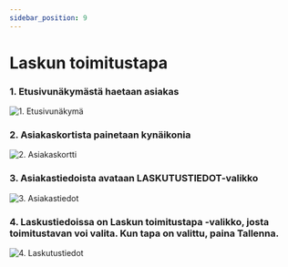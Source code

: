 ```yaml
---
sidebar_position: 9
---
```


# Laskun toimitustapa

### 1. Etusivunäkymästä haetaan asiakas

![1. Etusivunäkymä](/img/pikaohjeet/hakuehto.png)

### 2. Asiakaskortista painetaan kynäikonia

![2. Asiakaskortti](/img/pikaohjeet/Laskun_toimitustapa2.png)

### 3. Asiakastiedoista avataan LASKUTUSTIEDOT-valikko

![3. Asiakastiedot](/img/pikaohjeet/Laskun_toimitustapa3.png)

### 4. Laskustiedoissa on Laskun toimitustapa -valikko, josta toimitustavan voi valita. Kun tapa on valittu, paina Tallenna.

![4. Laskutustiedot](/img/pikaohjeet/Laskun_toimitustapa3.png)